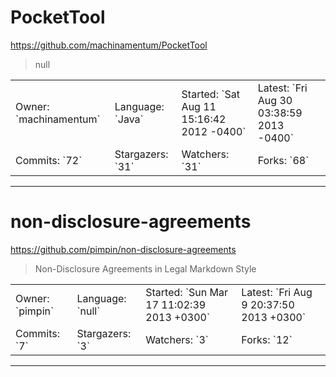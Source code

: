 # PocketTool

https://github.com/machinamentum/PocketTool
<blockquote>
null
</blockquote>

<table>
<tr><td>Owner: `machinamentum`</td>
    <td>Language: `Java`</td>
    <td>Started: `Sat Aug 11 15:16:42 2012 -0400`</td>
    <td>Latest: `Fri Aug 30 03:38:59 2013 -0400`</td></tr>
<tr><td>Commits: `72`</td>
    <td>Stargazers: `31`</td>
    <td>Watchers: `31`</td>
    <td>Forks: `68`</td></tr>
</table>

---

# non-disclosure-agreements

https://github.com/pimpin/non-disclosure-agreements
<blockquote>
Non-Disclosure Agreements in Legal Markdown Style
</blockquote>

<table>
<tr><td>Owner: `pimpin`</td>
    <td>Language: `null`</td>
    <td>Started: `Sun Mar 17 11:02:39 2013 +0300`</td>
    <td>Latest: `Fri Aug 9 20:37:50 2013 +0300`</td></tr>
<tr><td>Commits: `7`</td>
    <td>Stargazers: `3`</td>
    <td>Watchers: `3`</td>
    <td>Forks: `12`</td></tr>
</table>

---

